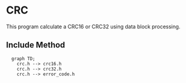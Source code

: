 # CRC

This program calculate a CRC16 or CRC32 using data block processing.


## Include Method
```mermaid
  graph TD;
    crc.h --> crc16.h
    crc.h --> crc32.h
    crc.h --> error_code.h
```
